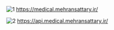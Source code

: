 
![1](https://github.com/mehransattary/MedicalOffice/assets/57407714/e5cbb916-fd7f-4354-88f4-41147c6b92f2)
https://medical.mehransattary.ir/


![2](https://github.com/mehransattary/MedicalOffice/assets/57407714/39f1c1ad-515f-4c0a-afcc-adf2aa4d0217)
https://api.medical.mehransattary.ir/
